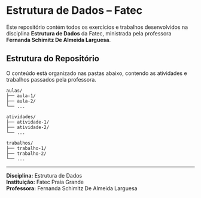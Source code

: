 # Estrutura de Dados – Fatec

Este repositório contém todos os exercícios e trabalhos desenvolvidos na disciplina **Estrutura de Dados** da Fatec, ministrada pela professora **Fernanda Schimitz De Almeida Larguesa**.

## Estrutura do Repositório

O conteúdo está organizado nas pastas abaixo, contendo as atividades e trabalhos passados pela professora.
```
aulas/
├── aula-1/
├── aula-2/
└── ...

atividades/
├── atividade-1/
├── atividade-2/
└── ...

trabalhos/
├── trabalho-1/
├── trabalho-2/
└── ...
```

---

**Disciplina:** Estrutura de Dados  
**Instituição:** Fatec Praia Grande  
**Professora:** Fernanda Schimitz De Almeida Larguesa

